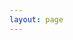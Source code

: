 ```yaml
---
layout: page
---
```

<script setup>
import {
  VPTeamPage,
  VPTeamPageTitle,
  VPTeamMembers,
  VPTeamPageSection
} from 'vitepress/theme'

const hqLeaders = [
  { avatar: '/about/hq/avatar.png', name: '牙签', title: '社长' },
  { avatar: '/about/hq/avatar.png', name: '谅', title: '副社长' },
  { avatar: '/about/hq/avatar.png', name: '新八', title: '副社长' },
];

const vaMembers = [ // 演音部
  { avatar: '/about/hq/avatar.png', name: 'Miyu', title: '部长' },
  { avatar: '/about/hq/avatar.png', name: '大漠', title: '副部长' },
  { avatar: '/about/hq/avatar.png', name: 'D君', title: '副部长' },
  { avatar: '/about/hq/avatar.png', name: '正面', title: '副部长' },
  { avatar: '/about/hq/avatar.png', name: 'Brickgao', title: '副部长' },
];

const editMembers = [ // 编辑部
  { avatar: '/about/hq/avatar.png', name: '雪雁', title: '部长' },
  { avatar: '/about/hq/avatar.png', name: '花开', title: '副部长' },
  { avatar: '/about/hq/avatar.png', name: '天狗', title: '副部长' },
];

const cosMembers = [ // cos部
  { avatar: '/about/hq/avatar.png', name: '缓歌', title: '部长' },
  { avatar: '/about/hq/avatar.png', name: '魍魉', title: '副部长' },
  { avatar: '/about/hq/avatar.png', name: '苏妹', title: '副部长' },
  { avatar: '/about/hq/avatar.png', name: 'Celia', title: '副部长' },
  { avatar: '/about/hq/avatar.png', name: '聿修', title: '副部长' },
  { avatar: '/about/hq/avatar.png', name: '店长', title: '副部长' },
];

const prMembers = [ // 公关部
  { avatar: '/about/hq/avatar.png', name: '夜魔', title: '部长' },
  { avatar: '/about/hq/avatar.png', name: 'FS', title: '副部长' },
  { avatar: '/about/hq/avatar.png', name: '小一', title: '副部长' },
  { avatar: '/about/hq/avatar.png', name: '爱德', title: '副部长' },
];

const secretariatMembers = [ // 秘书处
  { avatar: '/about/hq/avatar.png', name: '正面', title: '部长' },
  { avatar: '/about/hq/avatar.png', name: '小阳', title: '副部长' },
];

const senateMembers = [ // 元老院
  { avatar: '/about/hq/avatar.png', name: '史蒂芬肖', title: '院长' },
  { avatar: '/about/hq/avatar.png', name: '队形', title: '院长' },
  { avatar: '/about/hq/avatar.png', name: '海陆风', title: '院长' },
];

</script>

<VPTeamPage>
  <VPTeamPageTitle>
    <template #title>2012HQ</template>
    <template #lead>2012.6-2013.6</template>
  </VPTeamPageTitle>

  <VPTeamPageSection>
    <template #title>社长团</template>
    <template #members>
      <VPTeamMembers size="small" :members="hqLeaders" />
    </template>
  </VPTeamPageSection>

  <VPTeamPageSection>
    <template #title>演音部</template>
    <template #members>
      <VPTeamMembers size="small" :members="vaMembers" />
    </template>
  </VPTeamPageSection>

  <VPTeamPageSection>
    <template #title>编辑部</template>
    <template #members>
      <VPTeamMembers size="small" :members="editMembers" />
    </template>
  </VPTeamPageSection>

  <VPTeamPageSection>
    <template #title>cos部</template>
    <template #members>
      <VPTeamMembers size="small" :members="cosMembers" />
    </template>
  </VPTeamPageSection>

  <VPTeamPageSection>
    <template #title>公关部</template>
    <template #members>
      <VPTeamMembers size="small" :members="prMembers" />
    </template>
  </VPTeamPageSection>

  <VPTeamPageSection>
    <template #title>秘书处</template>
    <template #members>
      <VPTeamMembers size="small" :members="secretariatMembers" />
    </template>
  </VPTeamPageSection>

  <VPTeamPageSection>
    <template #title>元老院</template>
    <template #members>
      <VPTeamMembers size="small" :members="senateMembers" />
    </template>
  </VPTeamPageSection>
</VPTeamPage>
